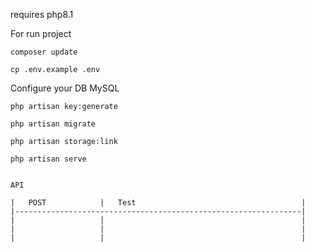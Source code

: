 requires 
    php8.1

For run project

    composer update

    cp .env.example .env

Configure your DB MySQL

    php artisan key:generate 

    php artisan migrate
    
    php artisan storage:link

    php artisan serve 


    API 

    |   POST            |   Test                                     |
    |----------------------------------------------------------------|
    |                   |                                            |
    |                   |                                            |
    |                   |                                            |